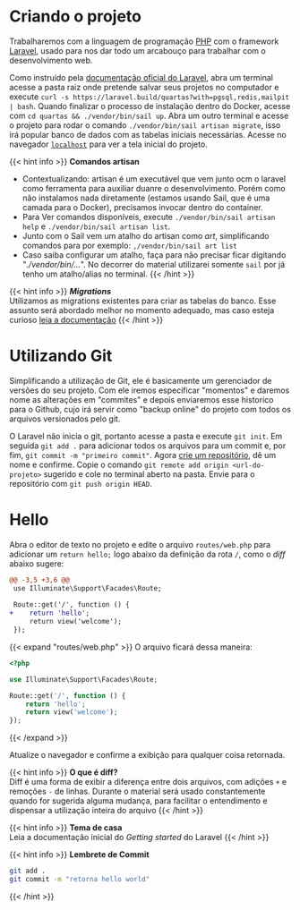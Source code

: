 # Criando o projeto

Trabalharemos com a linguagem de programação [PHP](https://www.php.net/) com o framework [Laravel](https://laravel.com/docs/11.x#meet-laravel), usado para nos dar todo um arcabouço para trabalhar com o desenvolvimento web.

Como instruído pela [documentação oficial do Laravel](https://laravel.com/docs/11.x#docker-installation-using-sail), abra um terminal acesse a pasta raiz onde pretende salvar seus projetos no computador e execute `curl -s https://laravel.build/quartas?with=pgsql,redis,mailpit | bash`. Quando finalizar o processo de instalação dentro do Docker, acesse com `cd quartas && ./vendor/bin/sail up`. Abra um outro terminal e acesse o projeto para rodar o comando `./vendor/bin/sail artisan migrate`, isso irá popular banco de dados com as tabelas iniciais necessárias. Acesse no navegador [`localhost`](http://localhost) para ver a tela inicial do projeto.

{{< hint info >}}
**Comandos artisan**  
- Contextualizando: artisan é um executável que vem junto ocm o laravel como ferramenta para auxiliar duanre o desenvolvimento. Porém como não instalamos nada diretamente (estamos usando Sail, que é uma camada para o Docker), precisamos invocar dentro do container.
- Para Ver comandos disponíveis, execute `./vendor/bin/sail artisan help` e `./vendor/bin/sail artisan list`.
- Junto com o Sail vem um atalho do artisan como *art*, simplificando comandos para por exemplo: `,/vendor/bin/sail art list`
- Caso saiba configurar um atalho, faça para não precisar ficar digitando "*./vendor/bin/...*". No decorrer do material utilizarei somente `sail` por já tenho um atalho/alias no terminal.
{{< /hint >}}

{{< hint info >}}
***Migrations***  
Utilizamos as migrations existentes para criar as tabelas do banco. Esse assunto será abordado melhor no momento adequado, mas caso esteja curioso [leia a documentação](https://laravel.com/docs/11.x/migrations)
{{< /hint >}}

# Utilizando Git

Simplificando a utilização de Git, ele é basicamente um gerenciador de versões do seu projeto. Com ele iremos especificar "momentos" e daremos nome as alterações em "commites" e depois enviaremos esse historico para o Github, cujo irá servir como "backup online" do projeto com todos os arquivos versionados pelo git.

O Laravel não inicia o git, portanto acesse a pasta e execute `git init`. Em seguida `git add .` para adicionar todos os arquivos para um commit e, por fim, `git commit -m "primeiro commit"`. Agora [crie um repositório](https://github.com/new), dê um nome e confirme. Copie o comando `git remote add origin <url-do-projeto>` sugerido e cole no terminal aberto na pasta. Envie para o repositório com `git push origin HEAD`.

# Hello

Abra o editor de texto no projeto e edite o arquivo `routes/web.php` para adicionar um `return hello;` logo abaixo da definição da rota `/`, como o *diff* abaixo sugere:

```diff
@@ -3,5 +3,6 @@
 use Illuminate\Support\Facades\Route;
 
 Route::get('/', function () {
+    return 'hello';
     return view('welcome');
 });
```

{{< expand "routes/web.php" >}}
O arquivo ficará dessa maneira:

```php
<?php

use Illuminate\Support\Facades\Route;

Route::get('/', function () {
    return 'hello';
    return view('welcome');
});
```
{{< /expand >}}

Atualize o navegador e confirme a exibição para qualquer coisa retornada.

{{< hint info >}}
**O que é diff?**  
Diff é uma forma de exibir a diferença entre dois arquivos, com adições `+` e remoções `-` de linhas. Durante o material será usado constantemente quando for sugerida alguma mudança, para facilitar o entendimento e dispensar a utilização inteira do arquivo
{{< /hint >}}

{{< hint info >}}
**Tema de casa**  
Leia a documentação inicial do *Getting started* do Laravel
{{< /hint >}}

{{< hint info >}}
**Lembrete de Commit**  
```sh
git add .
git commit -m "retorna hello world"
```
{{< /hint >}}
